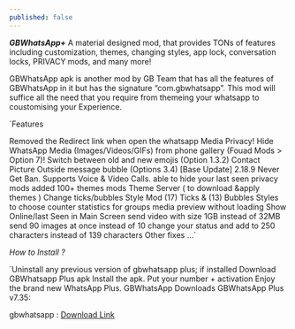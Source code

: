 ```yaml
---
published: false
---
```

***GBWhatsApp+***
A material designed mod, that provides TONs of features including customization, themes, changing styles, app lock, conversation locks, PRIVACY mods, and many more!

GBWhatsApp apk is another mod by GB Team that has all the features of GBWhatsApp in it but has the signature “com.gbwhatsapp”. This mod will suffice all the need that you require from themeing your whatsapp to coustomising your  Experience.

`Features

Removed the Redirect link when open the whatsapp
Media Privacy! Hide WhatsApp Media (Images/Videos/GIFs) from phone gallery (Fouad Mods > Option 7)!
Switch between old and new emojis (Option 1.3.2)
Contact Picture Outside message bubble (Options 3.4)
[Base Update] 2.18.9
Never Get Ban.
Supports Voice & Video Calls.
able to hide your last seen
privacy mods added
100+ themes mods
Theme Server ( to download &apply themes )
Change ticks/bubbles Style Mod
(17) Ticks & (13) Bubbles Styles to choose
counter statistics for groups
media preview without loading
Show Online/last Seen in Main Screen
send video with size 1GB instead of 32MB
send 90 images at once instead of 10
change your status and add to 250 characters instead of 139 characters
Other fixes …`

*How to Install ?*

`Uninstall any previous version of gbwhatsapp plus; if installed
Download GBWhatsapp Plus apk
Install the apk.
Put your number + activation
Enjoy the brand new WhatsApp Plus.
GBWhatsApp Downloads
GBWhatsApp Plus v7.35:

gbwhatsapp : [Download Link](https://dailyuploads.net/6kfd2fkb9ii8)
